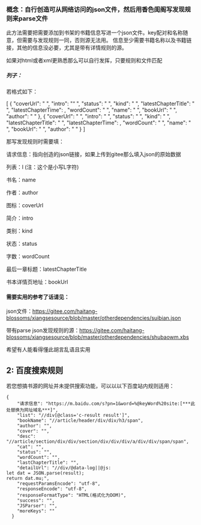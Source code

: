 ### 概念：自行创造可从网络访问的json文件，然后用香色闺阁写发现规则来parse文件

此方法需要把需要添加到书架的书籍信息写进一个json文件。key配对和名称随意，但需要与发现规则一同，否则源无法用。
信息至少需要书籍名称以及书籍链接，其他的信息没必要，尤其是带有详情规则的源。

如果对html或者xml更熟悉那么可以自行发挥，只要规则和文件匹配

##### 列子：

若格式如下：

[
  {
    "coverUrl": " ",
    "intro": "“ ",
    "status": " ",
    "kind": " ",
    "latestChapterTitle": " ",
    "latestChapterTime":  ,
    "wordCount": " ",
    "name": " ",
    "bookUrl": " ",
    "author": " "
  },
  {
    "coverUrl": " ",
    "intro": " ",
    "status": " ",
    "kind": " ",
    "latestChapterTitle": " ",
    "latestChapterTime": ,
    "wordCount": " ",
    "name": " ",
    "bookUrl": " ",
    "author": " "
  }
]

那写发现规则时需要填：

请求信息：指向创造的json链接，如果上传到gitee那么填入json的原始数据

列表：l        (注：这个是小写L字符)

书名：name

作者：author

图标：coverUrl

简介：intro

类别：kind

状态：status

字数：wordCount

最后一章标题：latestChapterTitle

书本详情页地址：bookUrl

#### 需要实用的参考了话请见：

json文件：https://gitee.com/haitang-blossoms/xiangsesource/blob/master/otherdependencies/suibian.json

带有parse json发现规则的源：https://gitee.com/haitang-blossoms/xiangsesource/blob/master/otherdependencies/shubaowm.xbs



希望有人能看得懂此胡言乱语且实用


## 2: 百度搜索规则

若您想搞书源的网址并未提供搜索功能，可以以以下百度站内规则适用：

```
{
    "请求信息": "https://m.baidu.com/s?pn=1&word=%@keyWord%20site:[***此处替换为网址域名***]",
    "list": "//div[@class='c-result result']",
    "bookName": "//article/header/div/div/h3/span",
    "author": "",
    "cover": "",
    "desc": "//article/section/div/div/section/div/div/div/a/div/div/span/span",
    "cat": "",
    "status": "",
    "wordCount": "",
    "lastChapterTitle": "",
    "detailUrl": "//div/@data-log||@js:
let dat = JSON.parse(result);
return dat.mu;",
    "requestParamsEncode": "utf-8",
    "responseEncode": "utf-8",
    "responseFormatType": "HTML(格式化为DOM)",
    "success": "",
    "JSParser": "",
    "moreKeys": ""
  }
```